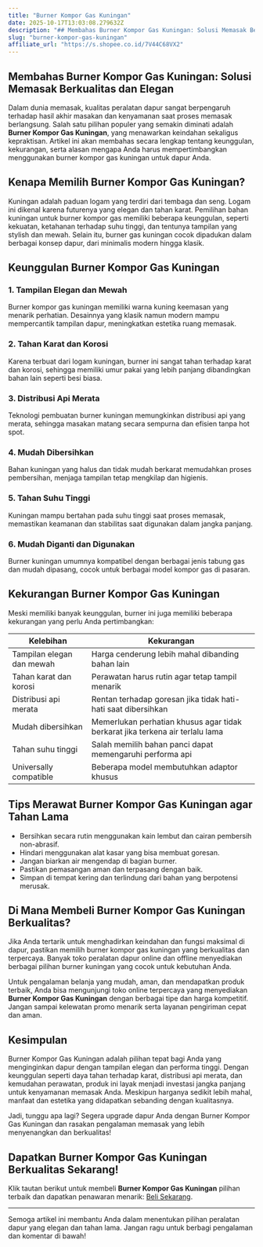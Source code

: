 ```yaml
---
title: "Burner Kompor Gas Kuningan"
date: 2025-10-17T13:03:08.279632Z
description: "## Membahas Burner Kompor Gas Kuningan: Solusi Memasak Berkualitas dan Elegan..."
slug: "burner-kompor-gas-kuningan"
affiliate_url: "https://s.shopee.co.id/7V44C68VX2"
---
```

## Membahas Burner Kompor Gas Kuningan: Solusi Memasak Berkualitas dan Elegan

Dalam dunia memasak, kualitas peralatan dapur sangat berpengaruh terhadap hasil akhir masakan dan kenyamanan saat proses memasak berlangsung. Salah satu pilihan populer yang semakin diminati adalah **Burner Kompor Gas Kuningan**, yang menawarkan keindahan sekaligus kepraktisan. Artikel ini akan membahas secara lengkap tentang keunggulan, kekurangan, serta alasan mengapa Anda harus mempertimbangkan menggunakan burner kompor gas kuningan untuk dapur Anda.

## Kenapa Memilih Burner Kompor Gas Kuningan?

Kuningan adalah paduan logam yang terdiri dari tembaga dan seng. Logam ini dikenal karena futurenya yang elegan dan tahan karat. Pemilihan bahan kuningan untuk burner kompor gas memiliki beberapa keunggulan, seperti kekuatan, ketahanan terhadap suhu tinggi, dan tentunya tampilan yang stylish dan mewah. Selain itu, burner gas kuningan cocok dipadukan dalam berbagai konsep dapur, dari minimalis modern hingga klasik.

## Keunggulan Burner Kompor Gas Kuningan

### 1. Tampilan Elegan dan Mewah
Burner kompor gas kuningan memiliki warna kuning keemasan yang menarik perhatian. Desainnya yang klasik namun modern mampu mempercantik tampilan dapur, meningkatkan estetika ruang memasak.

### 2. Tahan Karat dan Korosi
Karena terbuat dari logam kuningan, burner ini sangat tahan terhadap karat dan korosi, sehingga memiliki umur pakai yang lebih panjang dibandingkan bahan lain seperti besi biasa.

### 3. Distribusi Api Merata
Teknologi pembuatan burner kuningan memungkinkan distribusi api yang merata, sehingga masakan matang secara sempurna dan efisien tanpa hot spot.

### 4. Mudah Dibersihkan
Bahan kuningan yang halus dan tidak mudah berkarat memudahkan proses pembersihan, menjaga tampilan tetap mengkilap dan higienis.

### 5. Tahan Suhu Tinggi
Kuningan mampu bertahan pada suhu tinggi saat proses memasak, memastikan keamanan dan stabilitas saat digunakan dalam jangka panjang.

### 6. Mudah Diganti dan Digunakan
Burner kuningan umumnya kompatibel dengan berbagai jenis tabung gas dan mudah dipasang, cocok untuk berbagai model kompor gas di pasaran.

## Kekurangan Burner Kompor Gas Kuningan

Meski memiliki banyak keunggulan, burner ini juga memiliki beberapa kekurangan yang perlu Anda pertimbangkan:

| Kelebihan | Kekurangan |
|--------------|--------------|
| Tampilan elegan dan mewah | Harga cenderung lebih mahal dibanding bahan lain |
| Tahan karat dan korosi | Perawatan harus rutin agar tetap tampil menarik |
| Distribusi api merata | Rentan terhadap goresan jika tidak hati-hati saat dibersihkan |
| Mudah dibersihkan | Memerlukan perhatian khusus agar tidak berkarat jika terkena air terlalu lama |
| Tahan suhu tinggi | Salah memilih bahan panci dapat memengaruhi performa api |
| Universally compatible | Beberapa model membutuhkan adaptor khusus |

## Tips Merawat Burner Kompor Gas Kuningan agar Tahan Lama

- Bersihkan secara rutin menggunakan kain lembut dan cairan pembersih non-abrasif.
- Hindari menggunakan alat kasar yang bisa membuat goresan.
- Jangan biarkan air mengendap di bagian burner.
- Pastikan pemasangan aman dan terpasang dengan baik.
- Simpan di tempat kering dan terlindung dari bahan yang berpotensi merusak.

## Di Mana Membeli Burner Kompor Gas Kuningan Berkualitas?

Jika Anda tertarik untuk menghadirkan keindahan dan fungsi maksimal di dapur, pastikan memilih burner kompor gas kuningan yang berkualitas dan terpercaya. Banyak toko peralatan dapur online dan offline menyediakan berbagai pilihan burner kuningan yang cocok untuk kebutuhan Anda.

Untuk pengalaman belanja yang mudah, aman, dan mendapatkan produk terbaik, Anda bisa mengunjungi toko online terpercaya yang menyediakan **Burner Kompor Gas Kuningan** dengan berbagai tipe dan harga kompetitif. Jangan sampai kelewatan promo menarik serta layanan pengiriman cepat dan aman.

## Kesimpulan

Burner Kompor Gas Kuningan adalah pilihan tepat bagi Anda yang menginginkan dapur dengan tampilan elegan dan performa tinggi. Dengan keunggulan seperti daya tahan terhadap karat, distribusi api merata, dan kemudahan perawatan, produk ini layak menjadi investasi jangka panjang untuk kenyamanan memasak Anda. Meskipun harganya sedikit lebih mahal, manfaat dan estetika yang didapatkan sebanding dengan kualitasnya.

Jadi, tunggu apa lagi? Segera upgrade dapur Anda dengan Burner Kompor Gas Kuningan dan rasakan pengalaman memasak yang lebih menyenangkan dan berkualitas!

## Dapatkan Burner Kompor Gas Kuningan Berkualitas Sekarang!

Klik tautan berikut untuk membeli **Burner Kompor Gas Kuningan** pilihan terbaik dan dapatkan penawaran menarik: [Beli Sekarang](https://s.shopee.co.id/7V44C68VX2).

---

Semoga artikel ini membantu Anda dalam menentukan pilihan peralatan dapur yang elegan dan tahan lama. Jangan ragu untuk berbagi pengalaman dan komentar di bawah!